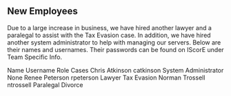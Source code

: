 New Employees
--------
Due to a large increase in business, we have hired another lawyer and a paralegal to assist with the Tax Evasion case.  In addition, we have hired another system administrator to help with managing our servers.  Below are their names and usernames.  Their passwords can be found on IScorE under Team Specific Info.

Name		Username	Role			Cases
Chris Atkinson 	catkinson	System Administrator	None
Renee Peterson	rpeterson	Lawyer			Tax Evasion
Norman Trossell	ntrossell	Paralegal		Divorce
